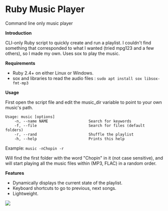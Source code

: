 # Ruby Music Player
Command line only music player

**Introduction**

CLI-only Ruby script to quickly create and run a playlist. I couldn't find something that corresponded to what I wanted (tried mpg123 and a few others), so I made my own. Uses sox to play the music.

**Requirements**

- Ruby 2.4+ on either Linux or Windows.
- sox and libraries to read the audio files : `sudo apt install sox libsox-fmt-mp3`

**Usage**

First open the script file and edit the music_dir variable to point to your own music's path.

```
Usage: music [options]
    -n, --name NAME                  Search for keywords
    -f, --file                       Search for files (default folders)
    -r, --rand                       Shuffle the playlist
    -h, --help                       Prints this help
```

Example: `music -nChopin -r`

Will find the first folder with the word "Chopin" in it (not case sensitive), and will start playing all the music files within (MP3, FLAC) in a random order.

**Features**

- Dynamically displays the current state of the playlist.
- Keyboard shortcuts to go to previous, next songs.
- Lightweight.

![](http://imgur.com/RmieDJS.png)
